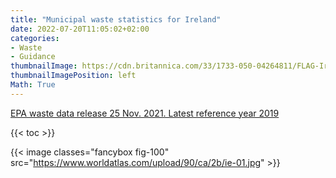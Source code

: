 ```yaml
---
title: "Municipal waste statistics for Ireland"
date: 2022-07-20T11:05:02+02:00
categories:
- Waste
- Guidance
thumbnailImage: https://cdn.britannica.com/33/1733-050-04264811/FLAG-Ireland.jpg
thumbnailImagePosition: left
Math: True
---
```

[EPA waste data release 25 Nov. 2021. Latest reference year 2019](https://www.epa.ie/our-services/monitoring--assessment/waste/national-waste-statistics/municipal/)
<!--more-->
{{< toc >}}

{{< image classes="fancybox fig-100" src="https://www.worldatlas.com/upload/90/ca/2b/ie-01.jpg" >}}
